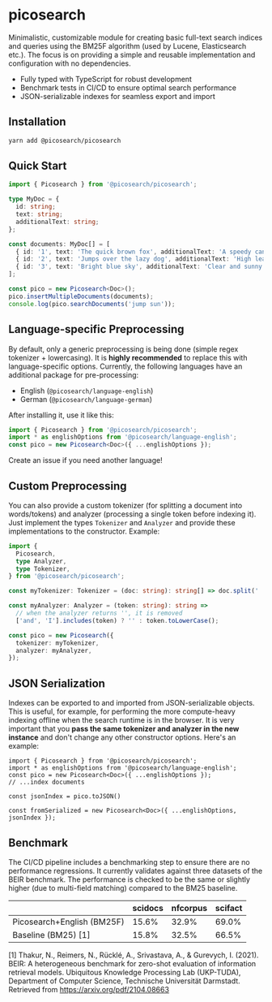 # picosearch

Minimalistic, customizable module for creating basic full-text search indices and queries using the BM25F algorithm (used by Lucene, Elasticsearch etc.). The focus is on providing a simple and reusable implementation and configuration with no dependencies.

- Fully typed with TypeScript for robust development
- Benchmark tests in CI/CD to ensure optimal search performance
- JSON-serializable indexes for seamless export and import

## Installation

```bash
yarn add @picosearch/picosearch
```

## Quick Start

```typescript
import { Picosearch } from '@picosearch/picosearch';

type MyDoc = {
  id: string;
  text: string;
  additionalText: string;
};

const documents: MyDoc[] = [
  { id: '1', text: 'The quick brown fox', additionalText: 'A speedy canine' },
  { id: '2', text: 'Jumps over the lazy dog', additionalText: 'High leap' },
  { id: '3', text: 'Bright blue sky', additionalText: 'Clear and sunny day' },
];

const pico = new Picosearch<Doc>();
pico.insertMultipleDocuments(documents);
console.log(pico.searchDocuments('jump sun'));
```

## Language-specific Preprocessing

By default, only a generic preprocessing is being done (simple regex tokenizer + lowercasing). It is **highly recommended** to replace this with language-specific options. Currently, the following languages have an additional package for pre-processing:

- English (`@picosearch/language-english`)
- German (`@picosearch/language-german`)

After installing it, use it like this:

```typescript
import { Picosearch } from '@picosearch/picosearch';
import * as englishOptions from '@picosearch/language-english';
const pico = new Picosearch<Doc>({ ...englishOptions });
```

Create an issue if you need another language!

## Custom Preprocessing

You can also provide a custom tokenizer (for splitting a document into words/tokens) and analyzer (processing a single token before indexing it). Just implement the types `Tokenizer` and `Analyzer` and provide these implementations to the constructor. Example:

```typescript
import {
  Picosearch,
  type Analyzer,
  type Tokenizer,
} from '@picosearch/picosearch';

const myTokenizer: Tokenizer = (doc: string): string[] => doc.split(' ');

const myAnalyzer: Analyzer = (token: string): string =>
  // when the analyzer returns '', it is removed
  ['and', 'I'].includes(token) ? '' : token.toLowerCase();

const pico = new Picosearch({
  tokenizer: myTokenizer,
  analyzer: myAnalyzer,
});
```

## JSON Serialization

Indexes can be exported to and imported from JSON-serializable objects. This is useful, for example, for performing the more compute-heavy indexing offline when the search runtime is in the browser. It is very important that you **pass the same tokenizer and analyzer in the new instance** and don't change any other constructor options. Here's an example:

```
import { Picosearch } from '@picosearch/picosearch';
import * as englishOptions from '@picosearch/language-english';
const pico = new Picosearch<Doc>({ ...englishOptions });
// ...index documents

const jsonIndex = pico.toJSON() 

const fromSerialized = new Picosearch<Doc>({ ...englishOptions, jsonIndex });
```


## Benchmark

The CI/CD pipeline includes a benchmarking step to ensure there are no performance regressions. It currently validates against three datasets of the BEIR benchmark. The performance is checked to be the same or slightly higher (due to multi-field matching) compared to the BM25 baseline.

|                                     | scidocs | nfcorpus | scifact |
|-------------------------------------|---------|----------|---------|
| Picosearch+English (BM25F)          | 15.6%   | 32.9%    | 69.0%   |
| Baseline (BM25) [1]                 | 15.8%   | 32.5%    | 66.5%   |

[1] Thakur, N., Reimers, N., Rücklé, A., Srivastava, A., & Gurevych, I. (2021). BEIR: A heterogeneous benchmark for zero-shot evaluation of information retrieval models. Ubiquitous Knowledge Processing Lab (UKP-TUDA), Department of Computer Science, Technische Universität Darmstadt. Retrieved from https://arxiv.org/pdf/2104.08663
